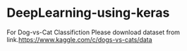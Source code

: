 # DeepLearning-using-keras

For Dog-vs-Cat Classifiction Please download dataset from link.https://www.kaggle.com/c/dogs-vs-cats/data
